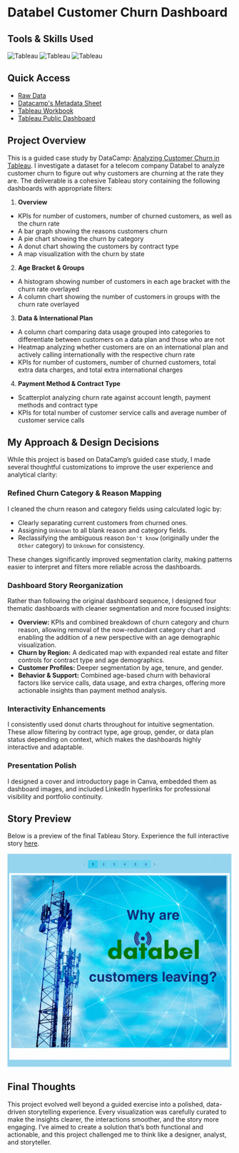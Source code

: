 # Databel Customer Churn Dashboard

## Tools & Skills Used

![Tableau](https://img.shields.io/badge/Tableau-Dashboard-%235778a4)
![Tableau](https://img.shields.io/badge/Tableau-Data%20Analysis-%235778a4)
![Tableau](https://img.shields.io/badge/Tableau-Interactive%20Filtering-%235778a4)  

## Quick Access

- [Raw Data](/databel-data.csv)
- [Datacamp's Metadata Sheet](/databel-datacamp-metadata.pdf)
- [Tableau Workbook](/databel-customer-churn.twbx)
- [Tableau Public Dashboard](https://public.tableau.com/app/profile/annelize.krause/viz/DatabelCustomerChurn_17521508586280/customer-churn)

## Project Overview

This is a guided case study by DataCamp: [Analyzing Customer Churn in Tableau](https://app.datacamp.com/learn/courses/case-study-analyzing-customer-churn-in-tableau). I investigate a dataset for a telecom company Databel to analyze customer churn to figure out why customers are churning at the rate they are. The deliverable is a cohesive Tableau story containing the following dashboards with appropriate filters:

1. **Overview**

- KPIs for number of customers, number of churned customers, as well as the churn rate
- A bar graph showing the reasons customers churn
- A pie chart showing the churn by category
- A donut chart showing the customers by contract type
- A map visualization with the churn by state

2. **Age Bracket & Groups**

- A histogram showing number of customers in each age bracket with the churn rate overlayed
- A column chart showing the number of customers in groups with the churn rate overlayed

3. **Data & International Plan**

- A column chart comparing data usage grouped into categories to differentiate between customers on a data plan and those who are not
- Heatmap analyzing whether customers are on an international plan and actively calling internationally with the respective churn rate
- KPIs for number of customers, number of churned customers, total extra data charges, and total extra international charges

4. **Payment Method & Contract Type**

- Scatterplot analyzing churn rate against account length, payment methods and contract type
- KPIs for total number of customer service calls and average number of customer service calls

## My Approach & Design Decisions

While this project is based on DataCamp’s guided case study, I made several thoughtful customizations to improve the user experience and analytical clarity:

### Refined Churn Category & Reason Mapping

I cleaned the churn reason and category fields using calculated logic by:

- Clearly separating current customers from churned ones.
- Assigning `Unknown` to all blank reason and category fields.
- Reclassifying the ambiguous reason `Don't know` (originally under the `Other` category) to `Unknown` for consistency.

These changes significantly improved segmentation clarity, making patterns easier to interpret and filters more reliable across the dashboards.

### Dashboard Story Reorganization

Rather than following the original dashboard sequence, I designed four thematic dashboards with cleaner segmentation and more focused insights:

- **Overview:** KPIs and combined breakdown of churn category and churn reason, allowing removal of the now-redundant category chart and enabling the addition of a new perspective with an age demographic visualization.
- **Churn by Region:** A dedicated map with expanded real estate and filter controls for contract type and age demographics.
- **Customer Profiles:** Deeper segmentation by age, tenure, and gender.
- **Behavior & Support:** Combined age-based churn with behavioral factors like service calls, data usage, and extra charges, offering more actionable insights than payment method analysis.

### Interactivity Enhancements

I consistently used donut charts throughout for intuitive segmentation. These allow filtering by contract type, age group, gender, or data plan status depending on context, which makes the dashboards highly interactive and adaptable.

### Presentation Polish

I designed a cover and introductory page in Canva, embedded them as dashboard images, and included LinkedIn hyperlinks for professional visibility and portfolio continuity.

## Story Preview

Below is a preview of the final Tableau Story. Experience the full interactive story [here](https://public.tableau.com/app/profile/annelize.krause/viz/DatabelCustomerChurn_17521508586280/customer-churn).

![Story Preview](/databel-customer-churn.gif)

## Final Thoughts

This project evolved well beyond a guided exercise into a polished, data-driven storytelling experience. Every visualization was carefully curated to make the insights clearer, the interactions smoother, and the story more engaging. I’ve aimed to create a solution that’s both functional and actionable, and this project challenged me to think like a designer, analyst, and storyteller.
